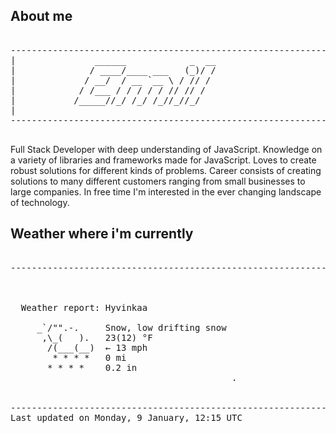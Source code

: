 ## About me

<pre>

--------------------------------------------------------------------------------------
|			    ______            _  __
|			   / ____/____ ___   (_)/ /
|			  / __/  / __ `__ \ / // / 
|			 / /___ / / / / / // // /  
|			/_____//_/ /_/ /_//_//_/   
|                           
--------------------------------------------------------------------------------------

</pre>

Full Stack Developer with deep understanding of JavaScript. Knowledge on a variety of libraries and frameworks made for JavaScript. Loves to create robust solutions for different kinds of problems. Career consists of creating solutions to many different customers ranging from small businesses to large companies. In free time I'm interested in the ever changing landscape of technology. 



## Weather where i'm currently  

<pre>

--------------------------------------------------------------------------------------


 
  Weather report: Hyvinkaa  
    
     _`/"".-.     Snow, low drifting snow  
      ,\_(   ).   23(12) °F  
       /(___(__)  ← 13 mph  
        * * * *   0 mi  
       * * * *    0.2 in  
                                          .


--------------------------------------------------------------------------------------
Last updated on Monday, 9 January, 12:15 UTC
</pre>
